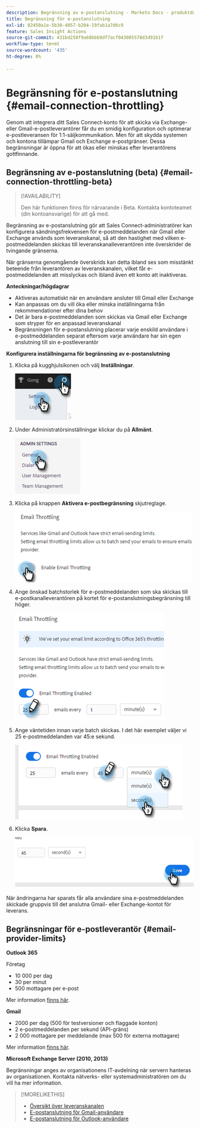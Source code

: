 ```yaml
---
description: Begränsning av e-postanslutning - Marketo Docs - produktdokumentation
title: Begränsning för e-postanslutning
exl-id: 02450a1e-5b30-4057-b204-19fab1a7d6c9
feature: Sales Insight Actions
source-git-commit: 431bd258f9a68bbb9df7acf043085578d3d91b1f
workflow-type: tm+mt
source-wordcount: '435'
ht-degree: 0%

---
```


# Begränsning för e-postanslutning {#email-connection-throttling}

Genom att integrera ditt Sales Connect-konto för att skicka via Exchange- eller Gmail-e-postleverantörer får du en smidig konfiguration och optimerar e-postleveransen för 1:1-säljkommunikation. Men för att skydda systemen och kontona tillämpar Gmail och Exchange e-postgränser. Dessa begränsningar är öppna för att ökas eller minskas efter leverantörens gottfinnande.

## Begränsning av e-postanslutning (beta) {#email-connection-throttling-beta}

>[!AVAILABILITY]
>
>Den här funktionen finns för närvarande i Beta. Kontakta kontoteamet (din kontoansvarige) för att gå med.

Begränsning av e-postanslutning gör att Sales Connect-administratörer kan konfigurera sändningsfrekvensen för e-postmeddelanden när Gmail eller Exchange används som leveranskanal, så att den hastighet med vilken e-postmeddelanden skickas till leveranskanalleverantören inte överskrider de tvingande gränserna.

När gränserna genomgående överskrids kan detta ibland ses som misstänkt beteende från leverantören av leveranskanalen, vilket får e-postmeddelanden att misslyckas och ibland även ett konto att inaktiveras.

**Anteckningar/högdagrar**

* Aktiveras automatiskt när en användare ansluter till Gmail eller Exchange
* Kan anpassas om du vill öka eller minska inställningarna från rekommendationer efter dina behov
* Det är bara e-postmeddelanden som skickas via Gmail eller Exchange som stryper för en anpassad leveranskanal
* Begränsningen för e-postanslutning placerar varje enskild användare i e-postmeddelanden separat eftersom varje användare har sin egen anslutning till sin e-postleverantör

**Konfigurera inställningarna för begränsning av e-postanslutning**

1. Klicka på kugghjulsikonen och välj **Inställningar**.

   ![](assets/email-connection-throttling-1.png)

1. Under Administratörsinställningar klickar du på **Allmänt**.

   ![](assets/email-connection-throttling-2.png)

1. Klicka på knappen **Aktivera e-postbegränsning** skjutreglage.

   ![](assets/email-connection-throttling-3.png)

1. Ange önskad batchstorlek för e-postmeddelanden som ska skickas till e-postkanalleverantören på kortet för e-postanslutningsbegränsning till höger.

   ![](assets/email-connection-throttling-4.png)

1. Ange väntetiden innan varje batch skickas. I det här exemplet väljer vi 25 e-postmeddelanden var 45:e sekund.

   ![](assets/email-connection-throttling-5.png)

1. Klicka **Spara**.

   ![](assets/email-connection-throttling-6.png)

När ändringarna har sparats får alla användare sina e-postmeddelanden skickade gruppvis till det anslutna Gmail- eller Exchange-kontot för leverans.

## Begränsningar för e-postleverantör {#email-provider-limits}

**Outlook 365**

Företag

* 10 000 per dag
* 30 per minut
* 500 mottagare per e-post

Mer information [finns här](https://docs.microsoft.com/en-us/office365/servicedescriptions/exchange-online-service-description/exchange-online-limits?redirectedfrom=MSDN#RecipientLimits).

**Gmail**

* 2000 per dag (500 för testversioner och flaggade konton)
* 2 e-postmeddelanden per sekund (API-gräns)
* 2 000 mottagare per meddelande (max 500 för externa mottagare)

Mer information [finns här](https://support.google.com/a/answer/166852?hl=en).

**Microsoft Exchange Server (2010, 2013)**

Begränsningar anges av organisationens IT-avdelning när servern hanteras av organisationen. Kontakta nätverks- eller systemadministratören om du vill ha mer information.

>[!MORELIKETHIS]
>
>* [Översikt över leveranskanalen](/help/marketo/product-docs/marketo-sales-connect/email/email-delivery/delivery-channel-overview.md)
>* [E-postanslutning för Gmail-användare](/help/marketo/product-docs/marketo-sales-connect/email-plugins/gmail/email-connection-for-gmail-users.md)
>* [E-postanslutning för Outlook-användare](/help/marketo/product-docs/marketo-sales-connect/email-plugins/msc-for-outlook/email-connection-for-outlook-users.md)
